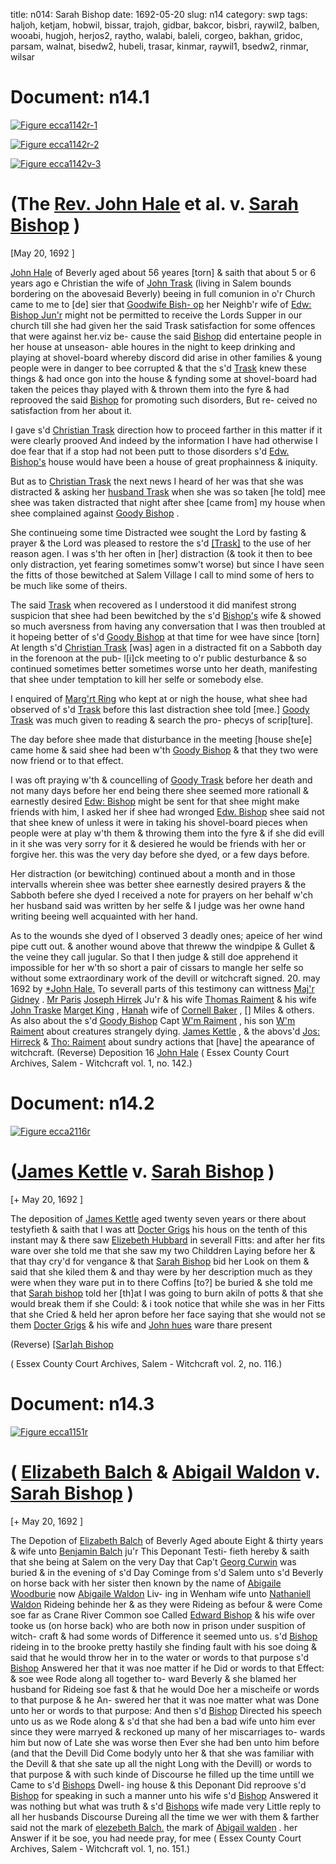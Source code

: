 title: n014: Sarah Bishop
date: 1692-05-20
slug: n14
category: swp
tags: haljoh, ketjam, hobwil, bissar, trajoh, gidbar, bakcor, bisbri, raywil2, balben, wooabi, hugjoh, herjos2, raytho, walabi, baleli, corgeo, bakhan, gridoc, parsam, walnat, bisedw2, hubeli, trasar, kinmar, raywil1, bsedw2, rinmar, wilsar




<div markdown class="doc" id="n14.1">

# Document: n14.1



<span markdown class="figure">[![Figure ecca1142r-1](archives/ecca/thumb/ecca1142r-1.jpg)](archives/ecca/large/ecca1142r-1.jpg)</span>



<span markdown class="figure">[![Figure ecca1142r-2](archives/ecca/thumb/ecca1142r-2.jpg)](archives/ecca/large/ecca1142r-2.jpg)</span>



<span markdown class="figure">[![Figure ecca1142v-3](archives/ecca/thumb/ecca1142v-3.jpg)](archives/ecca/large/ecca1142v-3.jpg)</span>


# (The [Rev. John Hale](/tag/haljoh.html) et al. v. [Sarah Bishop](/tag/bissar.html) )

[May 20, 1692 ]

[John Hale](/tag/haljoh.html) of Beverly aged about 56 yeares [torn] & saith that  about 5 or 6 years ago e Christian the wife of [John Trask](/tag/trajoh.html) (living in  Salem bounds bordering on the abovesaid Beverly) beeing in full  comunion in o'r Church came to me to [de] sier that [Goodwife Bish- op](/tag/bisbri.html) her Neighb'r wife of [Edw: Bishop Jun'r](/tag/bisedw2.html) might not be permitted  to receive the Lords Supper in our church till she had given her the  said Trask satisfaction for some offences that were against her.viz be-  cause the said [Bishop](/tag/bisbri.html) did entertaine people in her house at unseason-  able houres in the night to keep drinking and playing at shovel-board  whereby discord did arise in other families & young people were in  danger to bee corrupted & that the s'd [Trask](/tag/trasar.html) knew these things  & had once gon into the house & fynding some at shovel-board had  taken the peices thay played with & thrown them into the fyre  & had reprooved the said [Bishop](/tag/bisbri.html) for promoting such disorders, But re-  ceived no satisfaction from her about it.

I gave s'd [Christian Trask](/tag/trasar.html) direction how to proceed farther in  this matter if it were clearly prooved And indeed by the information  I have had otherwise I doe fear that if a stop had not been putt to  those disorders s'd [Edw. Bishop's](/tag/bisbri.html) house would have been a house of  great prophainness & iniquity.

But as to [Christian Trask](/tag/trasar.html) the next news I heard of her was that  she was distracted & asking her [husband Trask](/tag/trajoh.html) when she was so taken  [he told] mee shee was taken distracted that night after shee [came  from] my house when shee complained against [Goody Bishop](/tag/bisbri.html) .

She continueing some time Distracted wee sought the Lord by  fasting & prayer & the Lord was pleased to restore the s'd [[Trask]](/tag/trasar.html)  to the use of her reason agen. I was s'th her often in [her] distraction  (& took it then to bee only distraction, yet fearing sometimes  somw't worse) but since I have seen the fitts of those bewitched at  Salem Village I call to mind some of hers to be much like some of  theirs.

The said [Trask](/tag/trasar.html) when recovered as I understood it did manifest  strong suspicion that shee had been bewitched by the s'd [Bishop's](/tag/bisedw2.html)  wife & showed so much aversness from having any conversation that  I was then troubled at it hopeing better of s'd [Goody Bishop](/tag/bisbri.html) at that  time for wee have since [torn] At length s'd [Christian Trask](/tag/trasar.html) [was]  agen in a distracted fit on a Sabboth day in the forenoon at the pub-  l[i]ck meeting to o'r public desturbance & so continued sometimes  better sometimes worse unto her death, manifesting that shee under  temptation to kill her selfe or somebody else.

I enquired of [Marg'rt Ring](/tag/rinmar.html) who kept at or nigh the house, what  shee had observed of s'd [Trask](/tag/trasar.html) before this last distraction shee told  [mee.] [Goody Trask](/tag/trasar.html) was much given to reading & search the pro-  phecys of scrip[ture].

The day before shee made that disturbance in the meeting [house  she[e] came home & said shee had been w'th [Goody Bishop](/tag/bisbri.html) & that  they two were now friend or to that effect.

I was oft praying w'th & councelling of [Goody Trask](/tag/trasar.html) before her  death and not many days before her end being there shee seemed  more rationall & earnestly desired [Edw: Bishop](/tag/bisedw2.html) might be sent for  that shee might make friends with him, I asked her if shee had  wronged [Edw. Bishop](/tag/bisedw2.html) shee said not that shee knew of unless it were  in taking his shovel-board pieces when people were at play w'th them  & throwing them into the fyre & if she did evill in it she was very  sorry for it & desiered he would be friends with her or forgive her.  this was the very day before she dyed, or a few days before.

Her distraction (or bewitching) continued about a month and in  those intervalls wherein shee was better shee earnestly desired prayers  & the Sabboth befere she dyed I received a note for prayers on her  behalf w'ch her husband said was written by her selfe & I judge was  her owne hand writing beeing well acquainted with her hand.

As to the wounds she dyed of I observed 3 deadly ones; apeice  of her wind pipe cutt out. & another wound above that threww the   windpipe & Gullet & the veine they call jugular. So that I then judge  & still doe apprehend it impossible for her w'th so short a pair of  cissars to mangle her selfe so without some extraordinary work of  the devill or witchcraft
signed. 20. may 1692  by [*John Hale.](/tag/haljoh.html) To severall parts of this testimony can wittness [Maj'r Gidney](/tag/gidbar.html) .  [Mr Paris](/tag/parsam.html) [Joseph Hirrek](/tag/herjos2.html) Ju'r & his wife [Thomas Raiment](/tag/raytho.html) & his wife  [John Traske](/tag/trajoh.html) [Marget King](/tag/kinmar.html) , [Hanah](/tag/bakhan.html) wife of [Cornell Baker](/tag/bakcor.html) , []  Miles & others. As also about the s'd [Goody Bishop](/tag/bisedw2.html) Capt [W'm Raiment](/tag/raywil1.html) , his son  [W'm Raiment](/tag/raywil2.html) about creatures strangely dying. [James Kettle](/tag/ketjam.html) , & the  abovs'd [Jos: Hirreck](/tag/herjos2.html) & [Tho: Raiment](/tag/raytho.html) about sundry actions that  [have] the apearance of witchcraft. (Reverse) Deposition 16 [John Hale](/tag/haljoh.html) ( Essex County Court Archives, Salem - Witchcraft vol. 1, no. 142.)

</div>



<div markdown class="doc" id="n14.2">

# Document: n14.2



<span markdown class="figure">[![Figure ecca2116r](archives/ecca/thumb/ecca2116r.jpg)](archives/ecca/large/ecca2116r.jpg)</span>


# ([James Kettle](/tag/ketjam.html) v. [Sarah Bishop](/tag/bissar.html) )

[+ May 20, 1692 ]

The deposition of [James Kettle](/tag/ketjam.html) aged twenty seven years or there  about testyfieth & saith that I was att [Docter Grigs](/tag/gridoc.html) his hous on the  tenth of this instant may & there saw [Elizebeth Hubbard](/tag/hubeli.html) in severall  Fitts: and after her fits ware over she told me that she saw my two  Childdren Laying before her & that thay cry'd for vengance & that  [Sarah Bishop](/tag/bissar.html) bid her Look on them & said that she kiled them  & and thay were by her description much as they were when they  ware put in to there Coffins [to?] be buried & she told me that [Sarah bishop](/tag/bissar.html) told her [th]at I was going to burn akiln of potts & that she  would break them if she Could: & i took notice that while she was in  her Fitts that she Cried & held her apron before her face saying that  she would not se them [Docter Grigs](/tag/gridoc.html) & his wife and [John hues](/tag/hugjoh.html) ware  thare present

(Reverse) [[Sar]ah Bishop](/tag/bissar.html)

( Essex County Court Archives, Salem - Witchcraft vol. 2, no. 116.)


</div>



<div markdown class="doc" id="n14.3">

# Document: n14.3



<span markdown class="figure">[![Figure ecca1151r](archives/ecca/thumb/ecca1151r.jpg)](archives/ecca/large/ecca1151r.jpg)</span>


# ( [Elizabeth Balch](/tag/baleli.html) & [Abigail Waldon](/tag/walabi.html) v. [Sarah Bishop](/tag/bissar.html) )

[+ May 20, 1692 ]

The Depotion of [Elizabeth Balch](/tag/baleli.html) of Beverly Aged aboute Eight  & thirty years & wife unto [Benjamin Balch](/tag/balben.html) ju'r This Deponant Testi-  fieth hereby & saith that she being at Salem on the very Day that  Cap't [Georg Curwin](/tag/corgeo.html) was buried & in the evening of s'd Day Cominge  from s'd Salem unto s'd Beverly on horse back with her sister then  known by the name of [Abigaile Woodburie](/tag/wooabi.html) now [Abigaile Waldon](/tag/walabi.html) Liv-  ing in Wenham wife unto [Nathaniell Waldon](/tag/walnat.html) Rideing behinde her  & as they were Rideing as befour & were Come soe far as Crane River   Common soe Called [Edward Bishop](/tag/bisedw2.html) & his wife over tooke us (on  horse back) who are both now in prison under suspition of witch-  craft & had some words of Difference it seemed unto us. s'd [Bishop](/tag/bisedw2.html)  rideing in to the brooke pretty hastily she finding fault with his soe  doing & said that he would throw her in to the water or words to  that purpose s'd [Bishop](/tag/bisedw2.html) Answered her that it was noe matter if he  Did or words to that Effect: & soe wee Rode along all together to-  ward Beverly & she blamed her husband for Rideing soe fast & that  he would Doe her a mischeife or words to that purpose & he An-  swered her that it was noe matter what was Done unto her or words  to that purpose: And then s'd [Bishop](/tag/bsedw2.html) Directed his speech unto us  as we Rode along & s'd that she had ben a bad wife unto him ever  since they were marryed & reckoned up many of her miscarriages to-  wards him but now of Late she was worse then Ever she had ben  unto him before (and that the Devill Did Come bodyly unto her  & that she was familiar with the Devill & that she sate up all the night  Long with the Devill) or words to that purpose & with such kinde of  Discourse he filled up the time untill we Came to s'd [Bishops](/tag/bisedw2.html) Dwell-  ing house & this Deponant Did reproove s'd [Bishop](/tag/bisedw2.html) for speaking in  such a manner unto his wife s'd [Bishop](/tag/bisedw2.html) Answered it was nothing but  what was truth & s'd [Bishops](/tag/bisedw2.html) wife made very Little reply to all her  husbands Discourse Dureing all the time we wer with them & farther  said not
the mark of  [elezebeth Balch.](/tag/baleli.html)  the mark  of [Abigail walden](/tag/walabi.html) . her Answer  if it be soe, you had neede pray, for mee  ( Essex County Court Archives, Salem - Witchcraft vol. 1, no. 151.)

</div>

